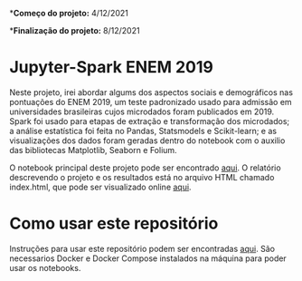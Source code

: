 ***Começo do projeto:** 4/12/2021

***Finalização do projeto:** 8/12/2021

# Jupyter-Spark ENEM 2019
Neste projeto, irei abordar algums dos aspectos sociais e demográficos nas pontuações do ENEM 2019, um teste padronizado usado para admissão em universidades brasileiras cujos microdados foram publicados em 2019. Spark foi usado para etapas de extração e transformação dos microdados; a análise estatística foi feita no Pandas, Statsmodels e Scikit-learn; e as visualizações dos dados foram geradas dentro do notebook com o auxilio das bibliotecas Matplotlib, Seaborn e Folium.

O notebook principal deste projeto pode ser encontrado [aqui](src/main.ipynb). O relatório descrevendo o projeto e os resultados está no arquivo HTML chamado index.html, que pode ser visualizado online [aqui](http://kauvinlucas.com/projects/jupyter-spark-enem-2019/pt.html).


# Como usar este repositório
Instruções para usar este repositório podem ser encontradas [aqui](docs/pt.md). São necessarios Docker e Docker Compose instalados na máquina para poder usar os notebooks.
